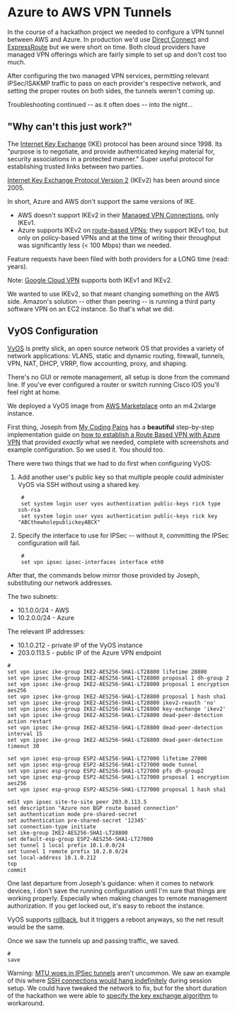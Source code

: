 <!-- title: Azure to AWS VPN Tunnels -->
<!-- categories: howto -->
<!-- tags: azure,aws,vpn,tunnel,ike,ipsec -->
<!-- published: 2018-07-05T17:00:00-05:00 -->
<!-- updated: 2018-07-05T17:30:00-05:00 -->
<!-- summary: Notes from creating a VPN tunnel from Azure to AWS using VyOS. -->

# Azure to AWS VPN Tunnels

In the course of a hackathon project we needed to configure a VPN tunnel between AWS and Azure. In production we'd use [Direct Connect](https://aws.amazon.com/directconnect/) and [ExpressRoute](https://azure.microsoft.com/en-us/services/expressroute/) but we were short on time. Both cloud providers have managed VPN offerings which are fairly simple to set up and don't cost too much.

After configuring the two managed VPN services, permitting relevant IPSec/ISAKMP traffic to pass on each provider's respective network, and setting the proper routes on both sides, the tunnels weren't coming up.

Troubleshooting continued -- as it often does -- into the night...

## "Why can't this just work?"

The [Internet Key Exchange](https://tools.ietf.org/html/rfc2409) (IKE) protocol has been around since 1998. Its "purpose is to negotiate, and provide authenticated keying material for, security associations in a protected manner." Super useful protocol for establishing trusted links between two parties. 

[Internet Key Exchange Protocol Version 2](https://tools.ietf.org/html/rfc4306) (IKEv2) has been around since 2005.

In short, Azure and AWS don't support the same versions of IKE.

* AWS doesn't support IKEv2 in their [Managed VPN Connections](https://docs.aws.amazon.com/AmazonVPC/latest/UserGuide/VPC_VPN.html), only IKEv1.
* Azure supports IKEv2 on [route-based VPNs](https://docs.microsoft.com/en-us/azure/vpn-gateway/vpn-gateway-connect-multiple-policybased-rm-ps); they support IKEv1 too, but only on policy-based VPNs and at the time of writing their throughput was significantly less (< 100 Mbps) than we needed.

Feature requests have been filed with both providers for a LONG time (read: years).

Note: [Google Cloud VPN](https://cloud.google.com/vpn/docs/concepts/overview) supports both IKEv1 and IKEv2.

We wanted to use IKEv2, so that meant changing something on the AWS side. Amazon's solution -- other than peering -- is running a third party software VPN on an EC2 instance. So that's what we did.


## VyOS Configuration

[VyOS](https://vyos.io/) is pretty slick, an open source network OS that provides a variety of network applications: VLANS, static and dynamic routing, firewall, tunnels, VPN, NAT, DHCP, VRRP, flow accounting, proxy, and shaping.

There's no GUI or remote management, all setup is done from the command line. If you've ever configured a router or switch running Cisco IOS you'll feel right at home.

We deployed a VyOS image from [AWS Marketplace](https://aws.amazon.com/marketplace/pp/B074KJK4WC?qid=1530227509484&sr=0-1&ref_=srh_res_product_title) onto an m4.2xlarge instance.

First thing, Joseph from [My Coding Pains](http://www.mycodingpains.com/) has a **beautiful** step-by-step implementation guide on [how to establish a Route Based VPN with Azure VPN](http://www.mycodingpains.com/establish-route-based-vpn-azure-vpn-no-bgp/) that provided *exactly* what we needed, complete with screenshots and example configuration. So we used it. You should too.

There were two things that we had to do first when configuring VyOS:

1. Add another user's public key so that multiple people could administer VyOS via SSH without using a shared key.

        #
        set system login user vyos authentication public-keys rick type ssh-rsa
        set system login user vyos authentication public-keys rick key "ABCthewholepublickeyABCX"

2. Specify the interface to use for IPSec -- without it, committing the IPSec configuration will fail.

        #
        set vpn ipsec ipsec-interfaces interface eth0

After that, the commands below mirror those provided by Joseph, substituting our network addresses.

The two subnets:

* 10.1.0.0/24 - AWS
* 10.2.0.0/24 - Azure

The relevant IP addresses:

* 10.1.0.212 - private IP of the VyOS instance
* 203.0.113.5 - public IP of the Azure VPN endpoint


<pre><code>#
set vpn ipsec ike-group IKE2-AES256-SHA1-LT28800 lifetime 28800
set vpn ipsec ike-group IKE2-AES256-SHA1-LT28800 proposal 1 dh-group 2
set vpn ipsec ike-group IKE2-AES256-SHA1-LT28800 proposal 1 encryption aes256
set vpn ipsec ike-group IKE2-AES256-SHA1-LT28800 proposal 1 hash sha1
set vpn ipsec ike-group IKE2-AES256-SHA1-LT28800 ikev2-reauth 'no'
set vpn ipsec ike-group IKE2-AES256-SHA1-LT28800 key-exchange 'ikev2'
set vpn ipsec ike-group IKE2-AES256-SHA1-LT28800 dead-peer-detection action restart
set vpn ipsec ike-group IKE2-AES256-SHA1-LT28800 dead-peer-detection interval 15
set vpn ipsec ike-group IKE2-AES256-SHA1-LT28800 dead-peer-detection timeout 30

set vpn ipsec esp-group ESP2-AES256-SHA1-LT27000 lifetime 27000
set vpn ipsec esp-group ESP2-AES256-SHA1-LT27000 mode tunnel
set vpn ipsec esp-group ESP2-AES256-SHA1-LT27000 pfs dh-group2
set vpn ipsec esp-group ESP2-AES256-SHA1-LT27000 proposal 1 encryption aes256
set vpn ipsec esp-group ESP2-AES256-SHA1-LT27000 proposal 1 hash sha1

edit vpn ipsec site-to-site peer 203.0.113.5
set description "Azure non BGP route based connection"
set authentication mode pre-shared-secret
set authentication pre-shared-secret '12345'
set connection-type initiate
set ike-group IKE2-AES256-SHA1-LT28800
set default-esp-group ESP2-AES256-SHA1-LT27000
set tunnel 1 local prefix 10.1.0.0/24
set tunnel 1 remote prefix 10.2.0.0/24
set local-address 10.1.0.212
top
commit
</code></pre>

One last departure from Joseph's guidance: when it comes to network devices, I don't save the running configuration until I'm sure that things are working properly. Especially when making changes to remote management authorization. If you get locked out, it's easy to reboot the instance.
 
VyOS supports [rollback](https://wiki.vyos.net/wiki/Rollback_\(command\)), but it triggers a reboot anyways, so the net result would be the same.

Once we saw the tunnels up and passing traffic, we saved.

    #
    save

Warning: [MTU woes in IPSec tunnels](https://www.zeitgeist.se/2013/11/26/mtu-woes-in-ipsec-tunnels-how-to-fix/) aren't uncommon. We saw an example of this where [SSH connections would hang indefinitely](https://gitlab.com/gitlab-com/support-forum/issues/1892) during session setup. We could have tweaked the network to fix, but for the short duration of the hackathon we were able to [specify the key exchange algorithm](https://bugs.launchpad.net/ubuntu/+source/openssh/+bug/1254085/comments/39) to workaround.

